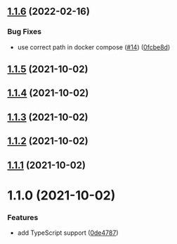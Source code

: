 ## [1.1.6](https://github.com/dunklesToast/DockerKit/compare/1.1.5...1.1.6) (2022-02-16)


### Bug Fixes

* use correct path in docker compose ([#14](https://github.com/dunklesToast/DockerKit/issues/14)) ([0fcbe8d](https://github.com/dunklesToast/DockerKit/commit/0fcbe8d7673904993100b543c269790ce3a5e96b))

## [1.1.5](https://github.com/dunklesToast/DockerKit/compare/1.1.4...1.1.5) (2021-10-02)

## [1.1.4](https://github.com/dunklesToast/DockerKit/compare/1.1.3...1.1.4) (2021-10-02)

## [1.1.3](https://github.com/dunklesToast/DockerKit/compare/1.1.2...1.1.3) (2021-10-02)

## [1.1.2](https://github.com/dunklesToast/DockerKit/compare/1.1.1...1.1.2) (2021-10-02)

## [1.1.1](https://github.com/dunklesToast/DockerKit/compare/1.1.0...1.1.1) (2021-10-02)

# 1.1.0 (2021-10-02)


### Features

* add TypeScript support ([0de4787](https://github.com/dunklesToast/DockerKit/commit/0de478785aac75394a6ccc063c4aa79eada13b0e))

